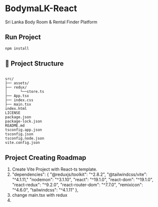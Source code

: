 # BodymaLK-React
Sri Lanka Body Room &amp; Rental Finder Platform

## Run Project
```html
npm install
```

## 📁 Project Structure

```

src/
├── assets/
├── redux/
│      └──store.ts
├── App.tsx
├── index.css
├── main.tsx   
index.html
LICENSE
package.json
package-lock.json
README.md
tsconfig.app.json
tsconfig.json
tsconfig.node.json
vite.config.json 
````

## Project Creating Roadmap
1. Create Vite Project with React-ts template.
2. "dependencies": {
   "@reduxjs/toolkit": "^2.8.2",
   "@tailwindcss/vite": "^4.1.11,"
   "nodemon": "^3.1.10",
   "react": "^19.1.0",
   "react-dom": "^19.1.0",
   "react-redux": "^9.2.0",
   "react-router-dom": "^7.7.0",
   "remixicon": "^4.6.0",
   "tailwindcss": "^4.1.11"
   },
3. change main.tsx with redux
4. 